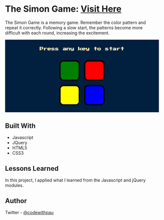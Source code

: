 # The Simon Game: <a href="https://simongame.vercel.app/" target="_blank">Visit Here</a>

The Simon Game is a memory game. Remember the color pattern and repeat it correctly. Following a slow start, the patterns become more difficult with each round, increasing the excitement.

![Preview](./images/simonsays.png)

## Built With

- Javascript
- JQuery
- HTML5
- CSS3

## Lessons Learned

In this project, I applied what I learned from the Javascript and jQuery modules.

## Author

Twitter - [@codewithpau](https://twitter.com/codewithpau)